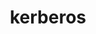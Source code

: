 ---
layout: landing_page
sidebar: qq_cli_command_reference_sidebar
summary: Listing of commands for kerberos
title: kerberos

---